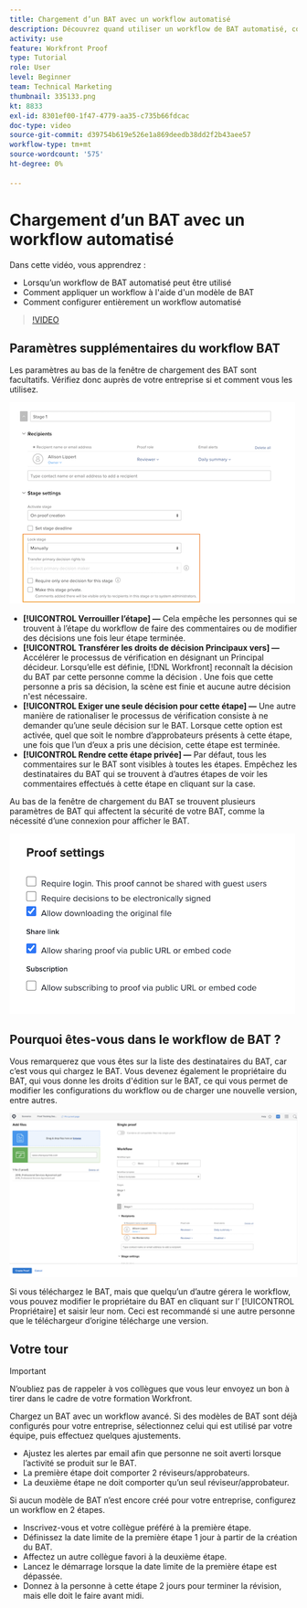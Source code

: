 ```yaml
---
title: Chargement d’un BAT avec un workflow automatisé
description: Découvrez quand utiliser un workflow de BAT automatisé, comment appliquer un workflow à l’aide d’un modèle de BAT et comment configurer entièrement un workflow automatisé.
activity: use
feature: Workfront Proof
type: Tutorial
role: User
level: Beginner
team: Technical Marketing
thumbnail: 335133.png
kt: 8833
exl-id: 8301ef00-1f47-4779-aa35-c735b66fdcac
doc-type: video
source-git-commit: d39754b619e526e1a869deedb38dd2f2b43aee57
workflow-type: tm+mt
source-wordcount: '575'
ht-degree: 0%

---
```


# Chargement d’un BAT avec un workflow automatisé

Dans cette vidéo, vous apprendrez :

* Lorsqu’un workflow de BAT automatisé peut être utilisé
* Comment appliquer un workflow à l&#39;aide d&#39;un modèle de BAT
* Comment configurer entièrement un workflow automatisé

>[!VIDEO](https://video.tv.adobe.com/v/335133/?quality=12)



## Paramètres supplémentaires du workflow BAT

Les paramètres au bas de la fenêtre de chargement des BAT sont facultatifs. Vérifiez donc auprès de votre entreprise si et comment vous les utilisez.

![Une image de la fonction [!UICONTROL Nouvelle preuve ]avec la fenêtre [!UICONTROL Paramètres d’évaluation] surlignée.](assets/additional-proof-workflow-settings.png)

* **[!UICONTROL Verrouiller l’étape] —** Cela empêche les personnes qui se trouvent à l’étape du workflow de faire des commentaires ou de modifier des décisions une fois leur étape terminée.
* **[!UICONTROL Transférer les droits de décision Principaux vers] —** Accélérer le processus de vérification en désignant un Principal décideur. Lorsqu’elle est définie, [!DNL Workfront] reconnaît la décision du BAT par cette personne comme la décision . Une fois que cette personne a pris sa décision, la scène est finie et aucune autre décision n&#39;est nécessaire.
* **[!UICONTROL Exiger une seule décision pour cette étape] —** Une autre manière de rationaliser le processus de vérification consiste à ne demander qu’une seule décision sur le BAT. Lorsque cette option est activée, quel que soit le nombre d’approbateurs présents à cette étape, une fois que l’un d’eux a pris une décision, cette étape est terminée.
* **[!UICONTROL Rendre cette étape privée] —** Par défaut, tous les commentaires sur le BAT sont visibles à toutes les étapes. Empêchez les destinataires du BAT qui se trouvent à d’autres étapes de voir les commentaires effectués à cette étape en cliquant sur la case.

Au bas de la fenêtre de chargement du BAT se trouvent plusieurs paramètres de BAT qui affectent la sécurité de votre BAT, comme la nécessité d’une connexion pour afficher le BAT.

<!--
Learn more about these in the Proof settings section of the Configure a proof article.
-->

![Une image de la fonction [!UICONTROL Paramètres de BAT] de la fenêtre de téléchargement des BAT.](assets/additional-proof-workflow-settings-2.png)

<!--
### Learn more
* Automated workflow overview
* Automated workflow stages overview
-->

<!--
### Guides
* Plan an advanced workflow worksheet
-->

## Pourquoi êtes-vous dans le workflow de BAT ?

Vous remarquerez que vous êtes sur la liste des destinataires du BAT, car c’est vous qui chargez le BAT. Vous devenez également le propriétaire du BAT, qui vous donne les droits d&#39;édition sur le BAT, ce qui vous permet de modifier les configurations du workflow ou de charger une nouvelle version, entre autres.

![Une image de la fenêtre de chargement du BAT avec le propriétaire du BAT mis en surbrillance dans la liste des destinataires.](assets/proof-owner.png)

Si vous téléchargez le BAT, mais que quelqu’un d’autre gérera le workflow, vous pouvez modifier le propriétaire du BAT en cliquant sur l’ [!UICONTROL Propriétaire] et saisir leur nom. Ceci est recommandé si une autre personne que le téléchargeur d’origine télécharge une version.

## Votre tour

>[!IMPORTANT]
>
>N’oubliez pas de rappeler à vos collègues que vous leur envoyez un bon à tirer dans le cadre de votre formation Workfront.


Chargez un BAT avec un workflow avancé. Si des modèles de BAT sont déjà configurés pour votre entreprise, sélectionnez celui qui est utilisé par votre équipe, puis effectuez quelques ajustements.

* Ajustez les alertes par email afin que personne ne soit averti lorsque l’activité se produit sur le BAT.
* La première étape doit comporter 2 réviseurs/approbateurs.
* La deuxième étape ne doit comporter qu’un seul réviseur/approbateur.

Si aucun modèle de BAT n’est encore créé pour votre entreprise, configurez un workflow en 2 étapes.

* Inscrivez-vous et votre collègue préféré à la première étape.
* Définissez la date limite de la première étape 1 jour à partir de la création du BAT.
* Affectez un autre collègue favori à la deuxième étape.
* Lancez le démarrage lorsque la date limite de la première étape est dépassée.
* Donnez à la personne à cette étape 2 jours pour terminer la révision, mais elle doit le faire avant midi.


